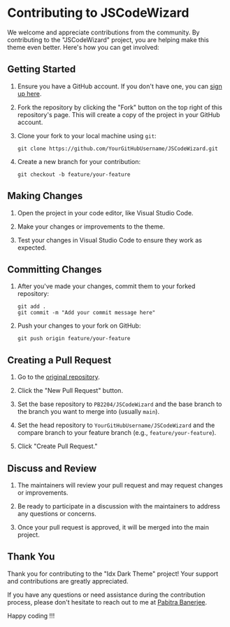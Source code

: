 # Contributing to JSCodeWizard

We welcome and appreciate contributions from the community. By contributing to the "JSCodeWizard" project, you are helping make this theme even better. Here's how you can get involved:

## Getting Started

1. Ensure you have a GitHub account. If you don't have one, you can [sign up here](https://github.com/join).

2. Fork the repository by clicking the "Fork" button on the top right of this repository's page. This will create a copy of the project in your GitHub account.

3. Clone your fork to your local machine using `git`:

   ```shell
   git clone https://github.com/YourGitHubUsername/JSCodeWizard.git
   ```

4. Create a new branch for your contribution:

   ```shell
   git checkout -b feature/your-feature
   ```

## Making Changes

1. Open the project in your code editor, like Visual Studio Code.

2. Make your changes or improvements to the theme.

3. Test your changes in Visual Studio Code to ensure they work as expected.

## Committing Changes

1. After you've made your changes, commit them to your forked repository:

   ```shell
   git add .
   git commit -m "Add your commit message here"
   ```

2. Push your changes to your fork on GitHub:

   ```shell
   git push origin feature/your-feature
   ```

## Creating a Pull Request

1. Go to the [original repository](https://github.com/PB2204/JSCodeWizard).

2. Click the "New Pull Request" button.

3. Set the base repository to `PB2204/JSCodeWizard` and the base branch to the branch you want to merge into (usually `main`).

4. Set the head repository to `YourGitHubUsername/JSCodeWizard` and the compare branch to your feature branch (e.g., `feature/your-feature`).

5. Click "Create Pull Request."

## Discuss and Review

1. The maintainers will review your pull request and may request changes or improvements.

2. Be ready to participate in a discussion with the maintainers to address any questions or concerns.

3. Once your pull request is approved, it will be merged into the main project.

## Thank You

Thank you for contributing to the "Idx Dark Theme" project! Your support and contributions are greatly appreciated.

If you have any questions or need assistance during the contribution process, please don't hesitate to reach out to me at [Pabitra Banerjee](mailto:rockstarpabitra2204@gmail.com).

Happy coding !!!
